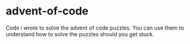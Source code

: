# advent-of-code
Code i wrote to solve the advent of code puzzles.
You can use them to understand how to solve the puzzles should you get stuck.

